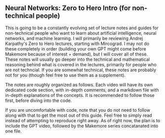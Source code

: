 ## Neural Networks: Zero to Hero Intro (for non-technical people)

<p>This is going to be a constantly evolving set of lecture notes and guides for non-technical people who want to learn about artificial intelligence, neural networks, and machine learning. 
I will primarily be reviewing Andrej Karpathy's Zero to Hero lectures, starting with Mircograd. I may not do these completely in order (building your own GPT might come before Makemore because of interest + demand),
but I will cover all of these. These notes will usually go deeper into the technical and mathematical reasoning behind what is covered in the lectures, primarily for people who are not techncial.
If you are somewhat technical, these notes are probably not for you (though feel free to use them as a supplement).
</p>
<p> The notes are roughly organized as follows. Each video will have its own dedicated code section, with in-depth comments, and a markdown file with in-depth explanations of the concepts. It is recommended to follow those first, before diving into the code.</p>

<p> If you are uncomfortable with code, note that you do not need to follow along with that to get the most out of this guide. Feel free to simply read instead of attempting to reproduce right away.
As of right now, the plan is to include the GPT video, followed by the Makemore series concatanated into one file. </p>
